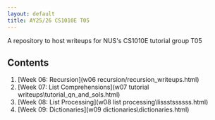 ```yaml
---
layout: default
title: AY25/26 CS1010E T05
---
```


A repository to host writeups for NUS's CS1010E tutorial group T05

## Contents

1. [Week 06: Recursion](w06 recursion/recursion_writeups.html)
2. [Week 07: List Comprehensions](w07 tutorial writeups\tutorial_qn_and_sols.html)
3. [Week 08: List Processing](w08 list processing\lissstssssss.html)
4. [Week 09: Dictionaries](w09 dictionaries\dictionaries.html)
